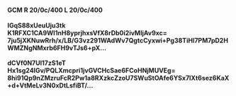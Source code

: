 #### GCM R 20/0c/400 L 20/0c/400
**IGqS88xUeuUju3tk**<br/>**K1RFXC1CA9WI1nH8yprjhxsVfX8rDb0i2ivMljAv9xc=**<br/>**7ju5jXKNuwRrh/x/LB/G3vz291WAdWv7QgtcCyxwi+Pg38TiHl7PM7pD2HWMZNgNMxrb6FH9vTJs6+pX...**<br/><br/>
**dCVf0N7Ul17zS1eT**<br/>**Hx1sg24IGv/PQLXmcpri1jvGVCHcSae6FCoHNjMUVEg=**<br/>**8hi91Qp9nZMzruFcR2Pw1a8RXzkcZzoU7SWuStOAfe6YSx7lXt6sez6KaX+d+VtMeLv3N0xDtLsfiBT/...**